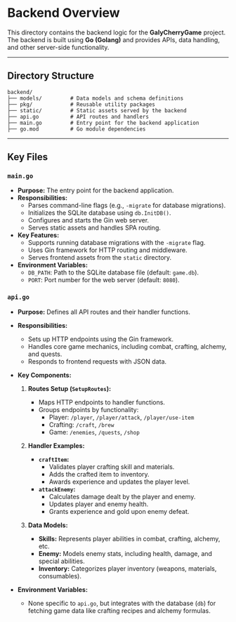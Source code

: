 # Backend Overview

This directory contains the backend logic for the **GalyCherryGame** project. The backend is built using **Go (Golang)** and provides APIs, data handling, and other server-side functionality.

---

## Directory Structure

```plaintext
backend/
├── models/         # Data models and schema definitions
├── pkg/            # Reusable utility packages
├── static/         # Static assets served by the backend
├── api.go          # API routes and handlers
├── main.go         # Entry point for the backend application
├── go.mod          # Go module dependencies
```

---

## Key Files

### `main.go`
- **Purpose:** The entry point for the backend application.
- **Responsibilities:**
  - Parses command-line flags (e.g., `-migrate` for database migrations).
  - Initializes the SQLite database using `db.InitDB()`.
  - Configures and starts the Gin web server.
  - Serves static assets and handles SPA routing.
- **Key Features:**
  - Supports running database migrations with the `-migrate` flag.
  - Uses Gin framework for HTTP routing and middleware.
  - Serves frontend assets from the `static` directory.
- **Environment Variables:**
  - `DB_PATH`: Path to the SQLite database file (default: `game.db`).
  - `PORT`: Port number for the web server (default: `8080`).

### `api.go`
- **Purpose:** Defines all API routes and their handler functions.
- **Responsibilities:**
  - Sets up HTTP endpoints using the Gin framework.
  - Handles core game mechanics, including combat, crafting, alchemy, and quests.
  - Responds to frontend requests with JSON data.

- **Key Components:**
  1. **Routes Setup (`SetupRoutes`):**
     - Maps HTTP endpoints to handler functions.
     - Groups endpoints by functionality:
       - Player: `/player`, `/player/attack`, `/player/use-item`
       - Crafting: `/craft`, `/brew`
       - Game: `/enemies`, `/quests`, `/shop`

  2. **Handler Examples:**
     - **`craftItem`:**
       - Validates player crafting skill and materials.
       - Adds the crafted item to inventory.
       - Awards experience and updates the player level.
     - **`attackEnemy`:**
       - Calculates damage dealt by the player and enemy.
       - Updates player and enemy health.
       - Grants experience and gold upon enemy defeat.

  3. **Data Models:**
     - **Skills:** Represents player abilities in combat, crafting, alchemy, etc.
     - **Enemy:** Models enemy stats, including health, damage, and special abilities.
     - **Inventory:** Categorizes player inventory (weapons, materials, consumables).

- **Environment Variables:**
  - None specific to `api.go`, but integrates with the database (`db`) for fetching game data like crafting recipes and alchemy formulas.


